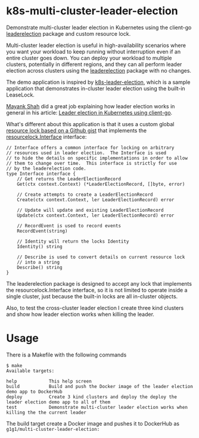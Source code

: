 # k8s-multi-cluster-leader-election
Demonstrate multi-cluster leader election in Kubernetes using the client-go [leaderelection](https://github.com/kubernetes/client-go/tree/master/tools/leaderelection) package and custom resource lock.

Multi-cluster leader election is useful in high-availability scenarios where you want your workload to keep running without interruption even if an entire cluster goes down. You can deploy your workload to multiple clusters, potentially in different regions, and they can all perform leader election across clusters using the [leaderelection](https://github.com/kubernetes/client-go/tree/master/tools/leaderelection) package with no changes. 

The demo application is inspired by [k8s-leader-election](https://github.com/mayankshah1607/k8s-leader-election), which is a sample application that demonstrates in-cluster leader election using the built-in LeaseLock. 

[Mayank Shah](https://github.com/mayankshah1607) did a great job explaining how leader election works in general in his article: [Leader election in Kubernetes using client-go](https://itnext.io/leader-election-in-kubernetes-using-client-go-a19cbe7a9a85).

What's different about this application is that it uses a custom global [resource lock based on a Github gist](https://github.com/the-gigi/go-k8s/tree/main/pkg/multi_cluster_lock) that implements the [resourcelock.Interface](https://github.com/kubernetes/client-go/blob/28ccde769fc5519dd84e5512ebf303ac86ef9d7c/tools/leaderelection/resourcelock/interface.go#L144) interface:

```
// Interface offers a common interface for locking on arbitrary
// resources used in leader election.  The Interface is used
// to hide the details on specific implementations in order to allow
// them to change over time.  This interface is strictly for use
// by the leaderelection code.
type Interface interface {
	// Get returns the LeaderElectionRecord
	Get(ctx context.Context) (*LeaderElectionRecord, []byte, error)

	// Create attempts to create a LeaderElectionRecord
	Create(ctx context.Context, ler LeaderElectionRecord) error

	// Update will update and existing LeaderElectionRecord
	Update(ctx context.Context, ler LeaderElectionRecord) error

	// RecordEvent is used to record events
	RecordEvent(string)

	// Identity will return the locks Identity
	Identity() string

	// Describe is used to convert details on current resource lock
	// into a string
	Describe() string
}
```

The leaderelection package is designed to accept any lock that implements the resourcelock.Interface interface, so it
is not limited to operate inside a single cluster, just because the built-in locks are all in-cluster objects.

Also, to test the cross-cluster leader election I create three kind clusters and show how leader election works when killing the leader.

# Usage

There is a Makefile with the following commands

```
$ make
Available targets:

help            This help screen
build           Build and push the Docker image of the leader election demo app to DockerHub
deploy          Create 3 kind clusters and deploy the deploy the leader election demo app to all of them
test            Demonstrate multi-cluster leader election works when killing the the current leader
```

The build target create a Docker image and pushes it to DockerHub as `g1g1/multi-cluster-leader-election:`





